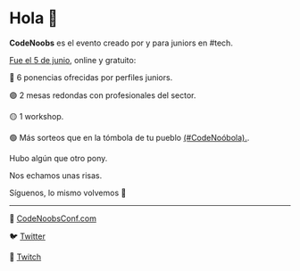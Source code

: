 # Hola 🦄

**CodeNoobs** es el evento creado por y para juniors en #tech.

[Fue el 5 de junio](https://youtu.be/MiJXAksnRWA), online y gratuito:

🔵 6 ponencias ofrecidas por perfiles juniors.

🟣 2 mesas redondas con profesionales del sector.

🟡 1 workshop.

🟢 Más sorteos que en la tómbola de tu pueblo [(#CodeNoóbola).](https://twitter.com/search?q=%23CodeNo%C3%B3bola&src=typed_query&f=live).

Hubo algún que otro pony.

Nos echamos unas risas.

Síguenos, lo mismo volvemos 👀

---

👾 [CodeNoobsConf.com](https://codenoobsconf.com)

🐦 [Twitter](https://twitter.com/CodeNoobs)

💬 [Twitch](https://www.twitch.tv/codenoobsconf)
